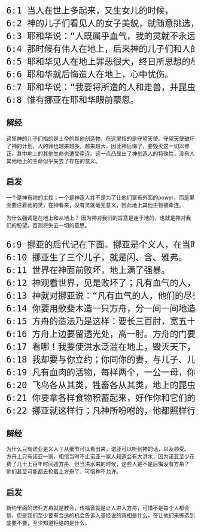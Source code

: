 <pre style="font-size: 23px;">
6:1 当人在世上多起来，又生女儿的时候，
6:2 神的儿子们看见人的女子美貌，就随意挑选，娶来为妻。
6:3 耶和华说：“人既属乎血气，我的灵就不永远住在他里面。然而他的日子还可到一百二十年。”
6:4 那时候有伟人在地上，后来神的儿子们和人的女子们交合生子，那就是上古英武有名的人。
6:5 耶和华见人在地上罪恶很大，终日所思想的尽都是恶。
6:6 耶和华就后悔造人在地上，心中忧伤。
6:7 耶和华说：“我要将所造的人和走兽，并昆虫，以及空中的飞鸟，都从地上除灭，因为我造他们后悔了。”
6:8 惟有挪亚在耶和华眼前蒙恩。
</pre>

## 解经
这里神的儿子们指的是上帝的其他创造物，在这里指的是守望天使。守望天使破坏了神的计划，人的罪也越来越多，越来越大，因此神后悔了，要毁灭这一切以修正，其中地上的其他生命也遭受牵连。这一点凸显出了神创造人的特殊性，没有人其他地上的生命似乎失去了存在的意义。


## 启发
一个是神有祂的主权；一个是神造人并不是为了让他们富有外面的power，而是里面要住着祂的灵，在神看来，没有灵就毫无意义，因此地上其他生物被牵连。

为什么强调是在地上和从地上？ 因为神对我们的旨意是连于地的，也就是神对我们的盼望。否则将失去一切的意思。


<pre style="font-size: 23px;">
6:9 挪亚的后代记在下面。挪亚是个义人，在当时的世代是个完全人。挪亚与神同行。
6:10 挪亚生了三个儿子，就是闪、含、雅弗。
6:11 世界在神面前败坏，地上满了强暴。
6:12 神观看世界，见是败坏了；凡有血气的人，在地上都败坏了行为。
6:13 神就对挪亚说：“凡有血气的人，他们的尽头已经来到我面前，因为地上满了他们的强暴，我要把他们和地一并毁灭。
6:14 你要用歌斐木造一只方舟，分一间一间地造，里外抹上松香。
6:15 方舟的造法乃是这样：要长三百肘，宽五十肘，高三十肘。
6:16 方舟上边要留透光处，高一肘。方舟的门要开在旁边。方舟要分上、中、下三层。
6:17 看哪！我要使洪水泛滥在地上，毁灭天下，凡地上有血肉、有气息的活物，无一不死。
6:18 我却要与你立约；你同你的妻，与儿子、儿妇，都要进入方舟。
6:19 凡有血肉的活物，每样两个，一公一母，你要带进方舟，好在你那里保全生命。
6:20 飞鸟各从其类，牲畜各从其类，地上的昆虫各从其类，每样两个，要到你那里，好保全生命。
6:21 你要拿各样食物积蓄起来，好作你和它们的食物。”
6:22 挪亚就这样行；凡神所吩咐的，他都照样行了。
</pre>

## 解经

为什么只有诺亚是义人？从细节可以看出来，诺亚可以听到神的话，以及领受。 方舟上只有诺亚一家，相信当时不止诺亚一家人知道会有大洪水，因为诺亚至少花费了几十上百年时间造方舟。但当洪水来的时候，这些人是不是后悔没有方舟？
他们甚至可能都去抢着上方舟了，可惜神不允许。

## 启发

新约里面的诺亚方舟就是教会，传福音就是让人进入方舟，可惜不是每个人都会信，但是我们至少要有合适的机会告诉人圣经说的真相是什么，在让他们来拣选到底要不要，至少知道拒绝的是什么。

